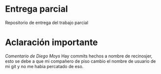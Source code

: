 # Entrega parcial

Repositorio de entrega del trabajo parcial

# Aclaración importante

*Comentario de Diego Moys*  Hay commits hechos a nombre de recinosjer, esto se debe a que mi compañero de piso cambio el nombre de usuario de mi git y no me habia percatado de eso.
